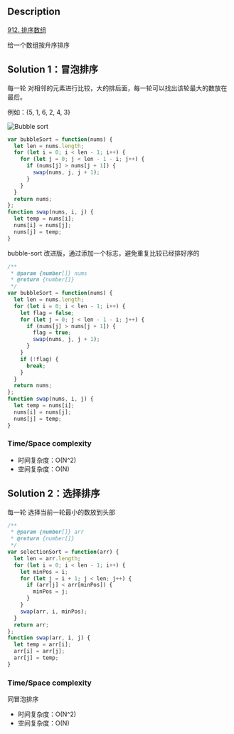 ## Description

[912. 排序数组](https://leetcode-cn.com/problems/sort-an-array/)

给一个数组按升序排序

## Solution 1：冒泡排序

每一轮 对相邻的元素进行比较，大的排后面，每一轮可以找出该轮最大的数放在最后。

例如：{5, 1, 6, 2, 4, 3}

![Bubble sort](https://www.studytonight.com/data-structures/images/basic-bubble-sort.png)


```js
var bubbleSort = function(nums) {
  let len = nums.length;
  for (let i = 0; i < len - 1; i++) {
    for (let j = 0; j < len - 1 - i; j++) {
      if (nums[j] > nums[j + 1]) {
        swap(nums, j, j + 1);
      }
    }
  }
  return nums;
};
function swap(nums, i, j) {
  let temp = nums[i];
  nums[i] = nums[j];
  nums[j] = temp;
}
```

bubble-sort 改进版，通过添加一个标志，避免重复比较已经排好序的

```js
/**
 * @param {number[]} nums
 * @return {number[]}
 */
var bubbleSort = function(nums) {
  let len = nums.length;
  for (let i = 0; i < len - 1; i++) {
    let flag = false;
    for (let j = 0; j < len - 1 - i; j++) {
      if (nums[j] > nums[j + 1]) {
        flag = true;
        swap(nums, j, j + 1);
      }
    }
    if (!flag) {
      break;
    }
  }
  return nums;
};
function swap(nums, i, j) {
  let temp = nums[i];
  nums[i] = nums[j];
  nums[j] = temp;
}
```

### Time/Space complexity

- 时间复杂度：O(N^2)
- 空间复杂度：O(N)


## Solution 2：选择排序

每一轮 选择当前一轮最小的数放到头部

```js
/**
 * @param {number[]} arr
 * @return {number[]}
 */
var selectionSort = function(arr) {
  let len = arr.length;
  for (let i = 0; i < len - 1; i++) {
    let minPos = i;
    for (let j = i + 1; j < len; j++) {
      if (arr[j] < arr[minPos]) {
        minPos = j;
      }
    }
    swap(arr, i, minPos);
  }
  return arr;
};
function swap(arr, i, j) {
  let temp = arr[i];
  arr[i] = arr[j];
  arr[j] = temp;
}
```

### Time/Space complexity
同冒泡排序

- 时间复杂度：O(N^2)
- 空间复杂度：O(N)
